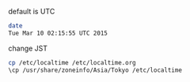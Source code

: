 
default is UTC
```bash
date
Tue Mar 10 02:15:55 UTC 2015
```

change JST
```bash
cp /etc/localtime /etc/localtime.org
\cp /usr/share/zoneinfo/Asia/Tokyo /etc/localtime
```
